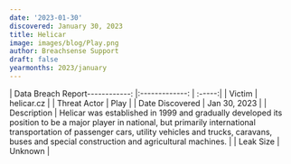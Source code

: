```yaml
---
date: '2023-01-30'
discovered: January 30, 2023
title: Helicar
image: images/blog/Play.png
author: Breachsense Support
draft: false
yearmonths: 2023/january
---
```


| Data Breach Report------------:     |:-------------:    | :-----:|
| Victim      | helicar.cz      | 
| Threat Actor      | Play      | 
| Date Discovered      | Jan 30, 2023      | 
| Description      | Helicar was established in 1999 and gradually developed its position to be a major player in national, but primarily international transportation of passenger cars, utility vehicles and trucks, caravans, buses and special construction and agricultural machines.      | 
| Leak Size      | Unknown      | 

